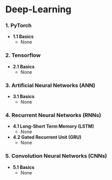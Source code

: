 # Deep-Learning
### 1. PyTorch
- **1.1 Basics**
  - None
### 2. Tensorflow
- **2.1 Basics**
  - None
### 3. Artificial Neural Networks (ANN)
- **3.1 Basics**
  - None
### 4. Recurrent Neural Networks (RNNs)
- **4.1 Long-Short Term Memory (LSTM)**
  - None
- **4.2 Gated Recurrent Unit (GRU)**
  - None
### 5. Convolution Neural Networks (CNNs)
- **5.1 Basics**
  - None

